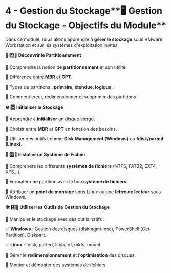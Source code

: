 # 4 - Gestion du Stockage**🖥️ Gestion du Stockage - Objectifs du Module**

Dans ce module, nous allons apprendre à **gérer le stockage** sous VMware Workstation et sur les systèmes d'exploitation invités.



**🎯 1️⃣️⃣ Découvrir le Partitionnement**

📌 Comprendre la notion de **partitionnement** et son utilité.

📌 Différence entre **MBR** et **GPT**.

📌 Types de partitions : **primaire, étendue, logique**.

📌 Comment créer, redimensionner et supprimer des partitions.



**⚙️ 2️⃣ Initialiser le Stockage**

📌 Apprendre à **initialiser** un disque vierge.

📌 Choisir entre **MBR** et **GPT** en fonction des besoins.

📌 Utiliser des outils comme **Disk Management (Windows)** ou **fdisk/parted (Linux)**.



**📂 3️⃣️⃣ Installer un Système de Fichier**

📌 Comprendre les différents **systèmes de fichiers** (NTFS, FAT32, EXT4, XFS...).

📌 Formater une partition avec le bon **système de fichiers**.

📌 Attribuer un **point de montage** sous Linux ou une **lettre de lecteur** sous Windows.



**🛠️ 4️⃣️⃣ Utiliser les Outils de Gestion du Stockage**

📌 Manipuler le stockage avec des outils natifs :

✅ **Windows** : Gestion des disques (diskmgmt.msc), PowerShell (Get-Partition), Diskpart.

✅ **Linux** : fdisk, parted, lsblk, df, mkfs, mount.

📌 Gérer le **redimensionnement** et l’**optimisation** des disques.

📌 Monter et démonter des systèmes de fichiers.
